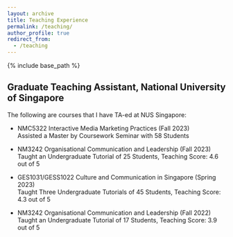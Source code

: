 ```yaml
---
layout: archive
title: Teaching Experience
permalink: /teaching/
author_profile: true
redirect_from:
  - /teaching
---
```


{% include base_path %}

## Graduate Teaching Assistant, National University of Singapore
The following are courses that I have TA-ed at NUS Singapore:

* NMC5322 Interactive Media Marketing Practices (Fall 2023)  
  Assisted a Master by Coursework Seminar with 58 Students

* NM3242 Organisational Communication and Leadership (Fall 2023)  
  Taught an Undergraduate Tutorial of 25 Students, Teaching Score: 4.6 out of 5

* GES1031/GESS1022 Culture and Communication in Singapore (Spring 2023)  
  Taught Three Undergraduate Tutorials of 45 Students, Teaching Score: 4.3 out of 5

* NM3242 Organisational Communication and Leadership (Fall 2022)  
  Taught an Undergraduate Tutorial of 17 Students, Teaching Score: 3.9 out of 5

